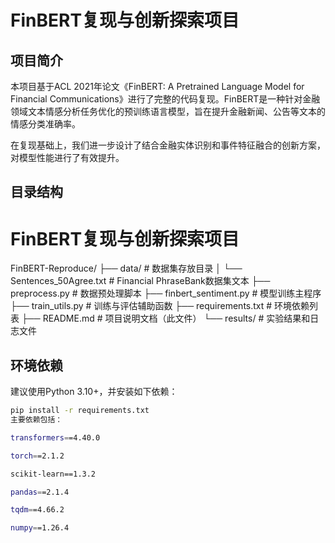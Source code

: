 # FinBERT复现与创新探索项目

## 项目简介

本项目基于ACL 2021年论文《FinBERT: A Pretrained Language Model for Financial Communications》进行了完整的代码复现。FinBERT是一种针对金融领域文本情感分析任务优化的预训练语言模型，旨在提升金融新闻、公告等文本的情感分类准确率。

在复现基础上，我们进一步设计了结合金融实体识别和事件特征融合的创新方案，对模型性能进行了有效提升。

## 目录结构

# FinBERT复现与创新探索项目

FinBERT-Reproduce/
├── data/ # 数据集存放目录
│ └── Sentences_50Agree.txt # Financial PhraseBank数据集文本
├── preprocess.py # 数据预处理脚本
├── finbert_sentiment.py # 模型训练主程序
├── train_utils.py # 训练与评估辅助函数
├── requirements.txt # 环境依赖列表
├── README.md # 项目说明文档（此文件）
└── results/ # 实验结果和日志文件


## 环境依赖

建议使用Python 3.10+，并安装如下依赖：

```bash
pip install -r requirements.txt
主要依赖包括：

transformers==4.40.0

torch==2.1.2

scikit-learn==1.3.2

pandas==2.1.4

tqdm==4.66.2

numpy==1.26.4
